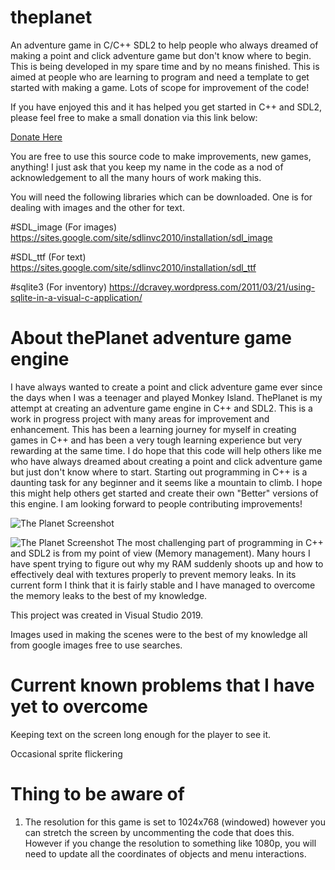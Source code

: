 # theplanet
An adventure game in C/C++ SDL2 to help people who always dreamed of making a point and click adventure game but don't know where to begin.
This is being developed in my spare time and by no means finished. This is aimed at people who are learning to program and need a template to get started with making a game. Lots of scope for improvement of the code!

If you have enjoyed this and it has helped you get started in C++ and SDL2, please feel free to make a small donation via this link below: 

[Donate Here](https://www.paypal.com/cgi-bin/webscr?cmd=_s-xclick&hosted_button_id=8TW9LN5YTRBKL)



You are free to use this source code to make improvements, new games, anything! I just ask that you keep my name in the code as a nod of acknowledgement to all the many hours of work making this.

You will need the following libraries which can be downloaded. One is for dealing with images and the other for text.

#SDL_image   (For images)
https://sites.google.com/site/sdlinvc2010/installation/sdl_image

#SDL_ttf    (For text)
https://sites.google.com/site/sdlinvc2010/installation/sdl_ttf

#sqlite3    (For inventory)
https://dcravey.wordpress.com/2011/03/21/using-sqlite-in-a-visual-c-application/

# About thePlanet adventure game engine

I have always wanted to create a point and click adventure game ever since the days when I was a teenager and played Monkey Island. ThePlanet is my attempt at creating an adventure game engine in C++ and SDL2. This is a work in progress project with many areas for improvement and enhancement. This has been a learning journey for myself in creating games in C++ and has been a very tough learning experience but very rewarding at the same time. I do hope that this code will help others like me who have always dreamed about creating a point and click adventure game but just don't know where to start. Starting out programming in C++ is a daunting task for any beginner and it seems like a mountain to climb. I hope this might help others get started and create their own "Better" versions of this engine. I am looking forward to people contributing improvements!

![The Planet Screenshot](https://i.imgur.com/Ym5MogO.jpg)

![The Planet Screenshot](https://i.imgur.com/Ibo1j9c.jpg)
The most challenging part of programming in C++ and SDL2 is from my point of view (Memory management). Many hours I have spent trying to figure out why my RAM suddenly shoots up and how to effectively deal with textures properly to prevent memory leaks. In its current form I think that it is fairly stable and I have managed to overcome the memory leaks to the best of my knowledge.

This project was created in Visual Studio 2019.

Images used in making the scenes were to the best of my knowledge all from google images free to use searches.

# Current known problems that I have yet to overcome

Keeping text on the screen long enough for the player to see it.

Occasional sprite flickering

# Thing to be aware of

1. The resolution for this game is set to 1024x768 (windowed) however you can stretch the screen by uncommenting the code that does this. However if you change the resolution to something like 1080p, you will need to update all the coordinates of objects and menu interactions.
